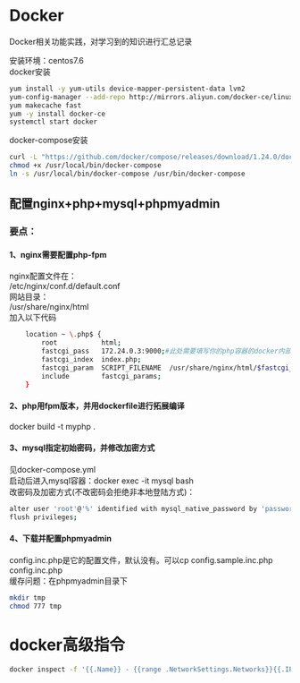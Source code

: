 # Docker
Docker相关功能实践，对学习到的知识进行汇总记录

安装环境：centos7.6  
docker安装
```bash
yum install -y yum-utils device-mapper-persistent-data lvm2
yum-config-manager --add-repo http://mirrors.aliyun.com/docker-ce/linux/centos/docker-ce.repo
yum makecache fast
yum -y install docker-ce
systemctl start docker
```

docker-compose安装
```bash
curl -L "https://github.com/docker/compose/releases/download/1.24.0/docker-compose-$(uname -s)-$(uname -m)" -o /usr/local/bin/docker-compose
chmod +x /usr/local/bin/docker-compose
ln -s /usr/local/bin/docker-compose /usr/bin/docker-compose
```

## 配置nginx+php+mysql+phpmyadmin
### 要点：  
#### 1、nginx需要配置php-fpm  
nginx配置文件在：  
/etc/nginx/conf.d/default.conf  
网站目录：  
/usr/share/nginx/html  
加入以下代码
```bash
    location ~ \.php$ {
        root           html;
        fastcgi_pass   172.24.0.3:9000;#此处需要填写你的php容器的docker内部通讯ip
        fastcgi_index  index.php;
        fastcgi_param  SCRIPT_FILENAME  /usr/share/nginx/html/$fastcgi_script_name;
        include        fastcgi_params;
    }
```
#### 2、php用fpm版本，并用dockerfile进行拓展编译
docker build -t myphp .
#### 3、mysql指定初始密码，并修改加密方式  
见docker-compose.yml  
启动后进入mysql容器：docker exec -it mysql bash  
改密码及加密方式(不改密码会拒绝非本地登陆方式)：
```bash
alter user 'root'@'%' identified with mysql_native_password by 'password';
flush privileges;
```

#### 4、下载并配置phpmyadmin
config.inc.php是它的配置文件，默认没有。可以cp config.sample.inc.php config.inc.php  
缓存问题：在phpmyadmin目录下
```bash
mkdir tmp
chmod 777 tmp
```

# docker高级指令
```bash
docker inspect -f '{{.Name}} - {{range .NetworkSettings.Networks}}{{.IPAddress}}{{end}}' $(docker ps -q)
```
